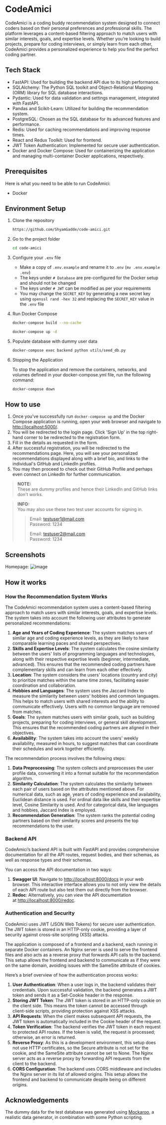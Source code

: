 # CodeAmici

CodeAmici is a coding buddy recommendation system designed to connect coders based on their personal preferences and professional skills. The platform leverages a content-based filtering approach to match users with similar interests, goals, and expertise levels. Whether you’re looking to build projects, prepare for coding interviews, or simply learn from each other, CodeAmici provides a personalized experience to help you find the perfect coding partner.

## Tech Stack

- FastAPI: Used for building the backend API due to its high performance.
- SQLAlchemy: The Python SQL toolkit and Object-Relational Mapping (ORM) library for SQL database interactions.
- Pydantic: Used for data validation and settings management, integrated with FastAPI.
- Pandas and Scikit-Learn: Utilized for building the recommendation system.
- PostgreSQL: Chosen as the SQL database for its advanced features and performance.
- Redis: Used for caching recommendations and improving response times.
- React and Redux Toolkit: Used for frontend.
- JWT Token Authentication: Implemented for secure user authentication.
- Docker and Docker Compose: Used for containerizing the application and managing multi-container Docker applications, respectively.

## Prerequisites

Here is what you need to be able to run CodeAmici:

- Docker

## Environment Setup

1. Clone the repository

   ```sh
   https://github.com/ShyamGadde/code-amici.git
   ```

2. Go to the project folder

   ```sh
   cd code-amici
   ```

3. Configure your `.env` file

   - Make a copy of `.env.example` and rename it to `.env` (`mv .env.example .env`)
   - The keys under `# Database` are pre-configured for the Docker setup and should not be changed
   - The keys under `# JWT` can be modified as per your requirements
   - You may change the `SECRET_KEY` by generating a new secret key using `openssl rand -hex 32` and replacing the `SECRET_KEY` value in the `.env` file

4. Run Docker Compose

   ```sh
   docker-compose build --no-cache
   ```

   ```sh
   docker-compose up -d
   ```

5. Populate database with dummy user data

   ```sh
   docker-compose exec backend python utils/seed_db.py
   ```

6. Stopping the Application

   To stop the application and remove the containers, networks, and volumes defined in your docker-compose.yml file, run the following command:

   ```sh
   docker-compose down
   ```

## How to use

1. Once you've successfully run `docker-compose up` and the Docker Compose application is running, open your web browser and navigate to [http://localhost:5000/](http://localhost:5000/).
2. You will be redirected to the login page. Click 'Sign Up' in the top right-hand corner to be redirected to the registration form.
3. Fill in the details as requested in the form.
4. After successful registration, you will be redirected to the recommendations page. Here, you will see your personalized recommendations displayed along with a brief bio, and links to the individual's GitHub and LinkedIn profiles.
5. You may then proceed to check out their GitHub Profile and perhaps even connect on LinkedIn for further communication.

> **NOTE:**  
> These are dummy profiles and hence their LinkedIn and GitHub links don't works.

> **INFO:**  
> You may also use these two test user accounts for signing in.
>
> > Email: testuser1@mail.com  
> > Password: 1234
> >
> > Email: testuser2@mail.com  
> > Password: 1234

## Screenshots

Homepage:
![image](https://github.com/ShyamGadde/code-amici/assets/73636812/cca05834-9a9e-469b-892a-312c8558af32)

## How it works

### How the Recommendation System Works

The CodeAmici recommendation system uses a content-based filtering approach to match users with similar interests, goals, and expertise levels. The system takes into account the following user attributes to generate personalized recommendations:

1. **Age and Years of Coding Experience**: The system matches users of similar age and coding experience levels, as they are likely to have comparable learning paces and shared perspectives.
2. **Skills and Expertise Levels**: The system calculates the cosine similarity between the users' lists of programming languages and technologies, along with their respective expertise levels (beginner, intermediate, advanced). This ensures that the recommended coding partners have complementary skills and can learn from each other effectively.
3. **Location**: The system considers the users' locations (country and city) to prioritize matches within the same time zones, facilitating easier coordination and collaboration.
4. **Hobbies and Languages**: The system uses the Jaccard Index to measure the similarity between users' hobbies and common languages. This helps to match users with shared interests and the ability to communicate effectively. Users with no common language are removed from matches.
5. **Goals**: The system matches users with similar goals, such as building projects, preparing for coding interviews, or general skill development. This ensures that the recommended coding partners are aligned in their objectives.
6. **Availability**: The system takes into account the users' weekly availability, measured in hours, to suggest matches that can coordinate their schedules and work together efficiently.

The recommendation process involves the following steps:

1. **Data Preprocessing**: The system collects and preprocesses the user profile data, converting it into a format suitable for the recommendation algorithm.
2. **Similarity Calculation**: The system calculates the similarity between each pair of users based on the attributes mentioned above. For numerical data, such as age, years of coding experience and availability, Euclidean distance is used. For ordinal data like skills and their expertise level, Cosine Similarity is used. And for categorical data, like languages and hobbies, Jaccard Index is employed.
3. **Recommendation Generation**: The system ranks the potential coding partners based on their similarity scores and presents the top recommendations to the user.

### Backend API

CodeAmici’s backend API is built with FastAPI and provides comprehensive documentation for all the API routes, request bodies, and their schemas, as well as response types and their schemas.

You can access the API documentation in two ways:

1. **Swagger UI**: Navigate to [http://localhost:8000/docs](http://localhost:8000/docs) in your web browser. This interactive interface allows you to not only view the details of each API route but also test them out directly from the browser.
2. **Redoc**: Alternatively, you can view the API documentation at [http://localhost:8000/redoc](http://localhost:8000/redoc).

### Authentication and Security

CodeAmici uses JWT (JSON Web Tokens) for secure user authentication. The JWT token is stored in an HTTP-only cookie, providing a layer of security against cross-site scripting (XSS) attacks.

The application is composed of a frontend and a backend, each running in separate Docker containers. An Nginx server is used to serve the frontend files and also acts as a reverse proxy that forwards API calls to the backend. This setup allows the frontend and backend to communicate as if they were on the same domain, avoiding issues with the SameSite attribute of cookies.

Here’s a brief overview of how the authentication process works:

1. **User Authentication**: When a user logs in, the backend validates their credentials. Upon successful validation, the backend generates a JWT token and sends it as a Set-Cookie header in the response.
2. **Storing JWT Token**: The JWT token is stored in an HTTP-only cookie on the client side. This means the token cannot be accessed through client-side scripts, providing protection against XSS attacks.
3. **API Requests**: When the client makes subsequent API requests, the JWT token is automatically included in the Cookie header of the request.
4. **Token Verification**: The backend verifies the JWT token in each request to protected API routes. If the token is valid, the request is processed; otherwise, an error is returned.
5. **Reverse Proxy**: As this is a development environment, this setup does not use HTTP certificates, so the Secure attribute is not set for the cookie, and the SameSite attribute cannot be set to None. The Nginx server acts as a reverse proxy by forwarding API requests from the client to the backend.
6. **CORS Configuration**: The backend uses CORS middleware and includes the Nginx server in its list of allowed origins. This setup allows the frontend and backend to communicate despite being on different origins.

## Acknowledgements

The dummy data for the test database was generated using [Mockaroo](https://mockaroo.com/), a realistic data generator, in combination with some Python scripting.
